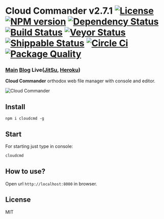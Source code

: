 Cloud Commander v2.7.1 [![License][LicenseIMGURL]][LicenseURL] [![NPM version][NPMIMGURL]][NPMURL] [![Dependency Status][DependencyStatusIMGURL]][DependencyStatusURL] [![Build Status][BuildStatusIMGURL]][BuildStatusURL] [![Veyor Status][VeyorStatusIMGURL]][VeyorStatusURL] [![Shippable Status][ShippableIMGURL]][ShippableURL] [![Circle Ci][CircleCiIMGURL]][CircleCiURL] [![Package Quality][PackageQualityIMGURL]][PackageQualityURL]
===============
### [Main][MainURL] [Blog][BlogURL] Live([JitSu][JitSuURL], [Heroku][HerokuURL])

[NPM_INFO_IMG]:             https://nodei.co/npm/cloudcmd.png
[MainURL]:                  http://cloudcmd.io "Main"
[BlogURL]:                  http://blog.cloudcmd.io "Blog"
[JitSuURL]:                 http://cloudcmd.jit.su "JitSu"
[HerokuURL]:                http://cloudcmd.herokuapp.com/ "Heroku"
[NPMURL]:                   https://npmjs.org/package/cloudcmd "npm"
[NPMIMGURL]:                https://img.shields.io/npm/v/cloudcmd.svg?style=flat
[VeyorStatusURL]:           https://ci.appveyor.com/project/coderaiser/cloudcmd "Build Status"
[VeyorStatusIMGURL]:        https://ci.appveyor.com/api/projects/status/32r7s2skrgm9ubva?svg=true
[ShippableURL]:             https://app.shippable.com/projects/550adb2e5ab6cc1352a50b28/builds/latest "Shippable Build"
[ShippableIMGURL]:          https://api.shippable.com/projects/550adb2e5ab6cc1352a50b28/badge?branchName=master
[LicenseURL]:               https://tldrlegal.com/license/mit-license "MIT License"
[LicenseIMGURL]:            https://img.shields.io/badge/license-MIT-317BF9.svg?style=flat
[DependencyStatusURL]:      https://gemnasium.com/coderaiser/cloudcmd "Dependency Status"
[DependencyStatusIMGURL]:   https://img.shields.io/gemnasium/coderaiser/cloudcmd.svg?style=flat
[BuildStatusURL]:           https://travis-ci.org/coderaiser/cloudcmd  "Build Status"
[BuildStatusIMGURL]:        https://img.shields.io/travis/coderaiser/cloudcmd/dev.svg?style=flat

[PackageQualityURL]:        http://packagequality.com/#?package=cloudcmd "Package Quality"
[PackageQualityIMGURL]:     http://packagequality.com/shield/cloudcmd.svg

[CircleCiURL]: https://circleci.com/gh/coderaiser/cloudcmd
[CircleCiIMGURL]: https://circleci.com/gh/coderaiser/cloudcmd.svg

**Cloud Commander** orthodox web file manager with console and editor.

![Cloud Commander](http://cloudcmd.io/img/logo/cloudcmd.png "Cloud Commander")

## Install

```
npm i cloudcmd -g
```
Start
---------------
For starting just type in console:

```sh
cloudcmd
```

## How to use?

Open url `http://localhost:8000` in browser.

## License

MIT

